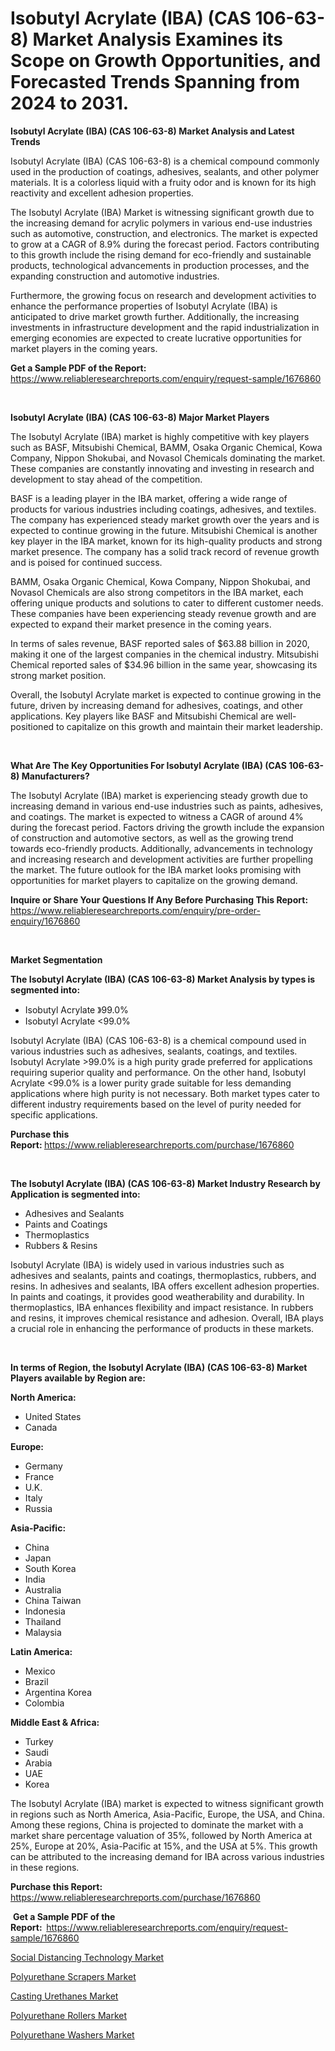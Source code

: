<p><h1>Isobutyl Acrylate (IBA) (CAS 106-63-8) Market Analysis Examines its Scope on Growth Opportunities, and Forecasted Trends Spanning from 2024 to 2031.</h1></p><p><strong>Isobutyl Acrylate (IBA) (CAS 106-63-8) Market Analysis and Latest Trends</strong></p>
<p><p>Isobutyl Acrylate (IBA) (CAS 106-63-8) is a chemical compound commonly used in the production of coatings, adhesives, sealants, and other polymer materials. It is a colorless liquid with a fruity odor and is known for its high reactivity and excellent adhesion properties.</p><p>The Isobutyl Acrylate (IBA) Market is witnessing significant growth due to the increasing demand for acrylic polymers in various end-use industries such as automotive, construction, and electronics. The market is expected to grow at a CAGR of 8.9% during the forecast period. Factors contributing to this growth include the rising demand for eco-friendly and sustainable products, technological advancements in production processes, and the expanding construction and automotive industries.</p><p>Furthermore, the growing focus on research and development activities to enhance the performance properties of Isobutyl Acrylate (IBA) is anticipated to drive market growth further. Additionally, the increasing investments in infrastructure development and the rapid industrialization in emerging economies are expected to create lucrative opportunities for market players in the coming years.</p></p>
<p><strong>Get a Sample PDF of the Report:&nbsp;</strong> <a href="https://www.reliableresearchreports.com/enquiry/request-sample/1676860">https://www.reliableresearchreports.com/enquiry/request-sample/1676860</a></p>
<p>&nbsp;</p>
<p><strong>Isobutyl Acrylate (IBA) (CAS 106-63-8) Major Market Players</strong></p>
<p><p>The Isobutyl Acrylate (IBA) market is highly competitive with key players such as BASF, Mitsubishi Chemical, BAMM, Osaka Organic Chemical, Kowa Company, Nippon Shokubai, and Novasol Chemicals dominating the market. These companies are constantly innovating and investing in research and development to stay ahead of the competition.</p><p>BASF is a leading player in the IBA market, offering a wide range of products for various industries including coatings, adhesives, and textiles. The company has experienced steady market growth over the years and is expected to continue growing in the future. Mitsubishi Chemical is another key player in the IBA market, known for its high-quality products and strong market presence. The company has a solid track record of revenue growth and is poised for continued success.</p><p>BAMM, Osaka Organic Chemical, Kowa Company, Nippon Shokubai, and Novasol Chemicals are also strong competitors in the IBA market, each offering unique products and solutions to cater to different customer needs. These companies have been experiencing steady revenue growth and are expected to expand their market presence in the coming years.</p><p>In terms of sales revenue, BASF reported sales of $63.88 billion in 2020, making it one of the largest companies in the chemical industry. Mitsubishi Chemical reported sales of $34.96 billion in the same year, showcasing its strong market position.</p><p>Overall, the Isobutyl Acrylate market is expected to continue growing in the future, driven by increasing demand for adhesives, coatings, and other applications. Key players like BASF and Mitsubishi Chemical are well-positioned to capitalize on this growth and maintain their market leadership.</p></p>
<p>&nbsp;</p>
<p><strong>What Are The Key Opportunities For Isobutyl Acrylate (IBA) (CAS 106-63-8) Manufacturers?</strong></p>
<p><p>The Isobutyl Acrylate (IBA) market is experiencing steady growth due to increasing demand in various end-use industries such as paints, adhesives, and coatings. The market is expected to witness a CAGR of around 4% during the forecast period. Factors driving the growth include the expansion of construction and automotive sectors, as well as the growing trend towards eco-friendly products. Additionally, advancements in technology and increasing research and development activities are further propelling the market. The future outlook for the IBA market looks promising with opportunities for market players to capitalize on the growing demand.</p></p>
<p><strong>Inquire or Share Your Questions If Any Before Purchasing This Report:</strong> <a href="https://www.reliableresearchreports.com/enquiry/pre-order-enquiry/1676860">https://www.reliableresearchreports.com/enquiry/pre-order-enquiry/1676860</a></p>
<p>&nbsp;</p>
<p><strong>Market Segmentation</strong></p>
<p><strong>The Isobutyl Acrylate (IBA) (CAS 106-63-8) Market Analysis by types is segmented into:</strong></p>
<p><ul><li>Isobutyl Acrylate 》99.0%</li><li>Isobutyl Acrylate <99.0%</li></ul></p>
<p><p>Isobutyl Acrylate (IBA) (CAS 106-63-8) is a chemical compound used in various industries such as adhesives, sealants, coatings, and textiles. Isobutyl Acrylate >99.0% is a high purity grade preferred for applications requiring superior quality and performance. On the other hand, Isobutyl Acrylate <99.0% is a lower purity grade suitable for less demanding applications where high purity is not necessary. Both market types cater to different industry requirements based on the level of purity needed for specific applications.</p></p>
<p><strong>Purchase this Report:&nbsp;</strong><a href="https://www.reliableresearchreports.com/purchase/1676860">https://www.reliableresearchreports.com/purchase/1676860</a></p>
<p>&nbsp;</p>
<p><strong>The Isobutyl Acrylate (IBA) (CAS 106-63-8) Market Industry Research by Application is segmented into:</strong></p>
<p><ul><li>Adhesives and Sealants</li><li>Paints and Coatings</li><li>Thermoplastics</li><li>Rubbers & Resins</li></ul></p>
<p><p>Isobutyl Acrylate (IBA) is widely used in various industries such as adhesives and sealants, paints and coatings, thermoplastics, rubbers, and resins. In adhesives and sealants, IBA offers excellent adhesion properties. In paints and coatings, it provides good weatherability and durability. In thermoplastics, IBA enhances flexibility and impact resistance. In rubbers and resins, it improves chemical resistance and adhesion. Overall, IBA plays a crucial role in enhancing the performance of products in these markets.</p></p>
<p>&nbsp;</p>
<p><strong>In terms of Region, the Isobutyl Acrylate (IBA) (CAS 106-63-8) Market Players available by Region are:</strong></p>
<p>
    <p> <strong> North America: </strong>
        <ul>
            <li>United States</li>
            <li>Canada</li>
        </ul>
        </p> 
    <p> <strong> Europe: </strong>
        <ul>
            <li>Germany</li>
            <li>France</li>
            <li>U.K.</li>
            <li>Italy</li>
            <li>Russia</li>
        </ul>
        </p> 
    <p> <strong> Asia-Pacific: </strong>
        <ul>
            <li>China</li>
            <li>Japan</li>
            <li>South Korea</li>
            <li>India</li>
            <li>Australia</li>
            <li>China Taiwan</li>
            <li>Indonesia</li>
            <li>Thailand</li>
            <li>Malaysia</li>
        </ul>
        </p> 
    <p> <strong> Latin America: </strong>
        <ul>
            <li>Mexico</li>
            <li>Brazil</li>
            <li>Argentina Korea</li>
            <li>Colombia</li>
        </ul>
        </p> 
    <p> <strong> Middle East & Africa: </strong>
        <ul>
            <li>Turkey</li>
            <li>Saudi</li>
            <li>Arabia</li>
            <li>UAE</li>
            <li>Korea</li>
        </ul>
    </p>
    </p>
<p><p>The Isobutyl Acrylate (IBA) market is expected to witness significant growth in regions such as North America, Asia-Pacific, Europe, the USA, and China. Among these regions, China is projected to dominate the market with a market share percentage valuation of 35%, followed by North America at 25%, Europe at 20%, Asia-Pacific at 15%, and the USA at 5%. This growth can be attributed to the increasing demand for IBA across various industries in these regions.</p></p>
<p><strong>Purchase this Report: </strong><a href="https://www.reliableresearchreports.com/purchase/1676860">https://www.reliableresearchreports.com/purchase/1676860</a></p>
<p>&nbsp;<strong>Get a Sample PDF of the Report:&nbsp;&nbsp;</strong><a href="https://www.reliableresearchreports.com/enquiry/request-sample/1676860">https://www.reliableresearchreports.com/enquiry/request-sample/1676860</a></p>
<p><strong></strong></p>
<p><p><a href="https://medium.com/@fernjenkins4565/social-distancing-technology-market-outlook-industry-overview-and-forecast-2024-to-2031-6cad9daeb86a">Social Distancing Technology Market</a></p><p><a href="https://medium.com/@fernjenkins4565/polyurethane-scrapers-market-competitive-analysis-market-trends-and-forecast-to-2031-ba83975090cb">Polyurethane Scrapers Market</a></p><p><a href="https://medium.com/@fernjenkins4565/casting-urethanes-market-share-evolution-and-market-growth-trends-2024-2031-6a6363eeb1a2">Casting Urethanes Market</a></p><p><a href="https://medium.com/@fernjenkins4565/polyurethane-rollers-market-insights-into-market-cagr-market-trends-and-growth-strategies-953fd87a2d52">Polyurethane Rollers Market</a></p><p><a href="https://medium.com/p/eb642e2af031/edit">Polyurethane Washers Market</a></p></p>